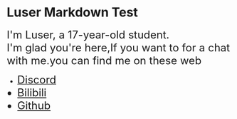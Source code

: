 # Luser Markdown Test

<font size=5>I'm Luser, a 17-year-old student.</font>   
<font size=5>I'm glad you're here,If you want to for a chat with me.you can find me on these web</font>   

- [<font size=5>Discord](https://discord.gg/ArBx5ydcXw)  
- [<font size=5>Bilibili](https://space.bilibili.com/362836326?spm_id_from=333.1007.0.0)  
- [<font size=5>Github](https://github.com/Lumorian)
